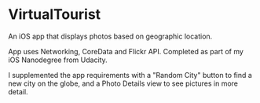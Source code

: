 # VirtualTourist

An iOS app that displays photos based on geographic location.

App uses Networking, CoreData and Flickr API. Completed as part of my iOS Nanodegree from Udacity.

I supplemented the app requirements with a "Random City" button to find a new city on the globe, and a Photo Details view to see pictures in more detail.
